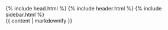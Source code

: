<!DOCTYPE html>
<html lang="en-us" class="nist-footer-bottom">
    {% include head.html %}
    <body class="theme-base-0d">
        {% include header.html %}
        {% include sidebar.html %}
        <div class="content container" id="page">
            {{ content | markdownify }}
        </div>
  </body>
</html>
